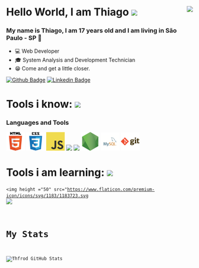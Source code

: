 <img style = "margin-top: 40px;" align="right" width = "width" src="https://media.giphy.com/media/ASd0Ukj0y3qMM/giphy.gif">

# Hello World, I am Thiago  <img src="https://media.giphy.com/media/f9jQLaKJJl6dL0AmmZ/giphy.gif" width="30px">

### My name is Thiago, I am 17 years old and I am living in São Paulo - SP 👋

- 💻 Web Developer
- :mortar_board: System Analysis and Development Technician
- 😁 Come and get a little closer.


[![Github Badge](https://img.shields.io/badge/-Github-000?style=flat-square&logo=Github&logoColor=white&link=https://github.com/thfrod)](https://github.com/thfrod)
[![Linkedin Badge](https://img.shields.io/badge/-LinkedIn-blue?style=flat-square&logo=Linkedin&logoColor=white&link=https://www.linkedin.com/in/thiago-ferreira-rodrigues-6753341b3)](https://www.linkedin.com/in/thiago-ferreira-rodrigues-6753341b3)



# Tools i know: <img src="https://media.giphy.com/media/fvT2uzkzsSWmmkvl5g/giphy.gif" width="35px">

### Languages and Tools
<code><img height="50" src="https://raw.githubusercontent.com/github/explore/80688e429a7d4ef2fca1e82350fe8e3517d3494d/topics/html/html.png"></code>
<code><img height="50" src="https://raw.githubusercontent.com/github/explore/80688e429a7d4ef2fca1e82350fe8e3517d3494d/topics/css/css.png"></code>
<code><img height="50" src="https://raw.githubusercontent.com/github/explore/80688e429a7d4ef2fca1e82350fe8e3517d3494d/topics/javascript/javascript.png"></code>
<code><img height="50" src="https://camo.githubusercontent.com/86f17df730ccbbbef991d61bb586bf2d3c165f19cfe334e6e4ba4f97d2dd691a/687474703a2f2f6d6174657269616c697a656373732e636f6d2f7265732f6d6174657269616c697a652e737667"></code>
<code><img height="50" src="https://as1.ftcdn.net/jpg/01/39/48/46/500_F_139484626_cqPNhvfRtWrNMNmuSeBMBiCUkPJTzgjS.jpg"></code>
<code><img height="50" src="https://raw.githubusercontent.com/github/explore/80688e429a7d4ef2fca1e82350fe8e3517d3494d/topics/nodejs/nodejs.png"></code>
<code><img height="50" src="https://raw.githubusercontent.com/github/explore/80688e429a7d4ef2fca1e82350fe8e3517d3494d/topics/mysql/mysql.png"></code>
<code><img height="50" src="https://raw.githubusercontent.com/github/explore/80688e429a7d4ef2fca1e82350fe8e3517d3494d/topics/git/git.png"></code>



# Tools i am learning: <img src="https://media.giphy.com/media/fvT2uzkzsSWmmkvl5g/giphy.gif" width="35px">
<code><img height ="50" src="https://www.flaticon.com/premium-icon/icons/svg/1183/1183723.svg
<code><img height ="50" src="https://cdn.worldvectorlogo.com/logos/next-js.svg"></code>



# My Stats
![Thfrod GitHub Stats](https://github-readme-stats.vercel.app/api?username=thfrod&show_icons=true)

<!--
**thfrod/thfrod** is a ✨ _special_ ✨ repository because its `README.md` (this file) appears on your GitHub profile.

Here are some ideas to get you started:

- 🔭 I’m currently working on ...
- 🌱 I’m currently learning ...
- 👯 I’m looking to collaborate on ...
- 🤔 I’m looking for help with ...
- 💬 Ask me about ...
- 📫 How to reach me: ...
- 😄 Pronouns: ...
- ⚡ Fun fact: ...
-->
